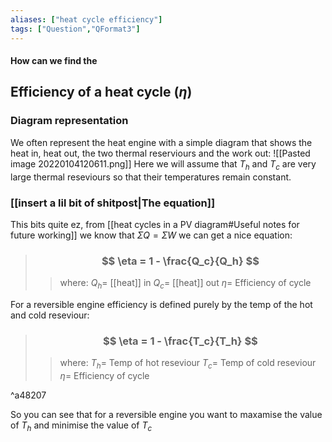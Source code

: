 ```yaml
---
aliases: ["heat cycle efficiency"]
tags: ["Question","QFormat3"]
---
```


#### How can we find the
## Efficiency of a heat cycle ($\eta$)
### Diagram representation
We often represent the heat engine with a simple diagram that shows the heat in, heat out, the two thermal reserviours and the work out:
![[Pasted image 20220104120611.png]]
Here we will assume that $T_h$ and $T_c$ are very large thermal reseviours so that their temperatures remain constant.

### [[insert a lil bit of shitpost|The equation]]
This bits quite ez, from [[heat cycles in a PV diagram#Useful notes for future working]] we know that $\Sigma Q = \Sigma W$ we can get a nice equation:
> ### $$ \eta = 1 - \frac{Q_c}{Q_h} $$ 
>> where:
>> $Q_h=$ [[heat]] in
>> $Q_c=$ [[heat]] out
>> $\eta=$ Efficiency of cycle

For a reversible engine efficiency is defined purely by the temp of the hot and cold reseviour:
> ### $$ \eta = 1 - \frac{T_c}{T_h} $$ 
>> where:
>> $T_h=$ Temp of hot reseviour
>> $T_c=$ Temp of cold reseviour
>> $\eta=$ Efficiency of cycle

^a48207

So you can see that for a reversible engine you want to maxamise the value of $T_h$ and minimise the value of $T_c$ 